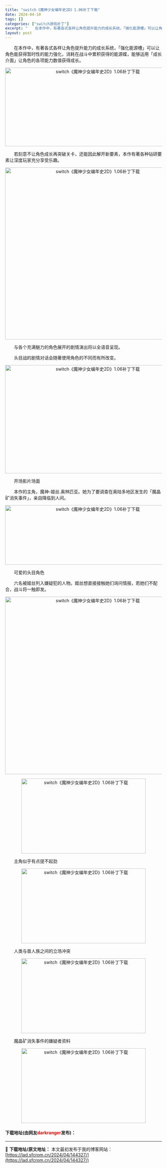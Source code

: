```yaml
---
title: "switch《魔神少女编年史2D》1.06补丁下载"
date: 2024-04-10
tags: []
categories: ["switch游戏补丁"]
excerpt: "　　在本作中，有著各式各样让角色提升能力的成长系统，「强化能源槽」可以让角色能获得暂时性的能力强化，消耗在战斗中累积获得的能源蝶，能够运用「成长介面」让角色的各项能力数值获得成长。 　　若刻意不让角色成长再突破关卡，还能因此解开新要素，本作有著各种钻研要素让深度玩家充分享受乐趣。 　　与各个充满魅力&hellip;"
layout: post
---
```


 <p>　　在本作中，有著各式各样让角色提升能力的成长系统，「强化能源槽」可以让角色能获得暂时性的能力强化，消耗在战斗中累积获得的能源蝶，能够运用「成长介面」让角色的各项能力数值获得成长。</p> <p align="center"><img align="" src="https://lad.sfcrom.cn/wp-content/uploads/2024/04/20240409_6615c275c0384.webp" style="border-width: 0px; border-style: solid; width: 580px; height: 252px;" alt="switch《魔神少女编年史2D》1.06补丁下载" /></p> <p>　　若刻意不让角色成长再突破关卡，还能因此解开新要素，本作有著各种钻研要素让深度玩家充分享受乐趣。</p> <p align="center"><img align="" src="https://lad.sfcrom.cn/wp-content/uploads/2024/04/20240409_6615c278d8179.webp" style="border-width: 0px; border-style: solid; width: 580px; height: 551px;" alt="switch《魔神少女编年史2D》1.06补丁下载" /></p> <p>　　与各个充满魅力的角色展开的剧情演出将以全语音呈现。</p> <p>　　头目战的剧情对话会随著使用角色的不同而有所改变。</p> <p align="center"><img align="" src="https://lad.sfcrom.cn/wp-content/uploads/2024/04/20240409_6615c279377f7.webp" style="border-width: 0px; border-style: solid; width: 580px; height: 347px;" alt="switch《魔神少女编年史2D》1.06补丁下载" /></p> <p>　　开场影片场面</p> <p>　　本作的主角，魔神-姬丝.奥林匹亚。她为了要调查在奥陆多地区发生的「魔晶矿消失事件」，亲自降临到人间。</p> <p align="center"><img align="" src="https://lad.sfcrom.cn/wp-content/uploads/2024/04/20240409_6615c27a32815.webp" style="border-width: 0px; border-style: solid; width: 580px; height: 191px;" alt="switch《魔神少女编年史2D》1.06补丁下载" /></p> <p>　　可爱的头目角色</p> <p>　　六名被姬丝列入嫌疑犯的人物。姬丝想直接接触她们询问情报，若她们不配合，战斗将一触即发。</p> <p align="center"><img align="" src="https://lad.sfcrom.cn/wp-content/uploads/2024/04/20240409_6615c27b63a8a.webp" style="border-width: 0px; border-style: solid; width: 580px; height: 569px;" alt="switch《魔神少女编年史2D》1.06补丁下载" /></p> <p align="center"><img align="" src="https://lad.sfcrom.cn/wp-content/uploads/2024/04/20240409_6615c27ce9f4d.webp" style="border-width: 0px; border-style: solid; width: 400px; height: 240px;" alt="switch《魔神少女编年史2D》1.06补丁下载" /></p> <p>　　主角似乎有点提不起劲</p> <p align="center"><img align="" src="https://lad.sfcrom.cn/wp-content/uploads/2024/04/20240409_6615c27e7da89.webp" style="border-width: 0px; border-style: solid; width: 400px; height: 240px;" alt="switch《魔神少女编年史2D》1.06补丁下载" /></p> <p>　　人类与兽人族之间的立场冲突</p> <p align="center"><img align="" src="https://lad.sfcrom.cn/wp-content/uploads/2024/04/20240409_6615c27f9b715.webp" style="border-width: 0px; border-style: solid; width: 400px; height: 240px;" alt="switch《魔神少女编年史2D》1.06补丁下载" /></p> <p>　　魔晶矿消失事件的嫌疑者资料</p> <p align="center"><img align="" src="https://lad.sfcrom.cn/wp-content/uploads/2024/04/20240409_6615c281c3484.webp" style="border-width: 0px; border-style: solid; width: 400px; height: 240px;" alt="switch《魔神少女编年史2D》1.06补丁下载" /></p> <p><h4>下载地址(由网友<font color="red">darkranger</font>发布)：</h4></p> 

---
📖 **下载地址/原文地址：** 本文最初发布于我的博客网站：[https://lad.sfcrom.cn/2024/04/144327/](https://lad.sfcrom.cn/2024/04/144327/)
